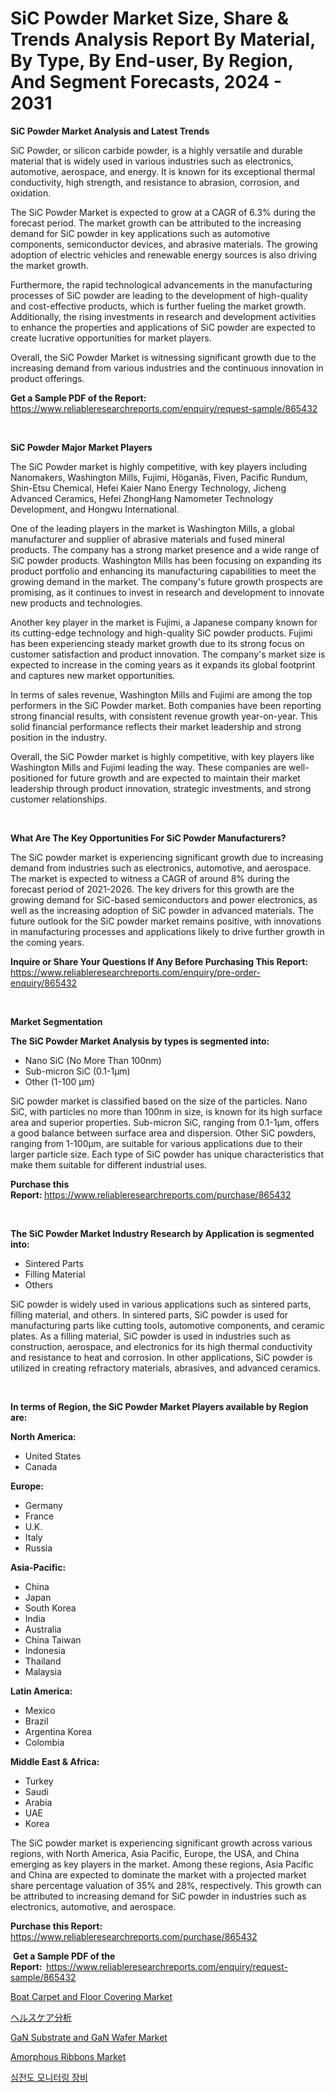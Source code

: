 <p><h1>SiC Powder Market Size, Share & Trends Analysis Report By Material, By Type, By End-user, By Region, And Segment Forecasts, 2024 - 2031</h1></p><p><strong>SiC Powder Market Analysis and Latest Trends</strong></p>
<p><p>SiC Powder, or silicon carbide powder, is a highly versatile and durable material that is widely used in various industries such as electronics, automotive, aerospace, and energy. It is known for its exceptional thermal conductivity, high strength, and resistance to abrasion, corrosion, and oxidation.</p><p>The SiC Powder Market is expected to grow at a CAGR of 6.3% during the forecast period. The market growth can be attributed to the increasing demand for SiC powder in key applications such as automotive components, semiconductor devices, and abrasive materials. The growing adoption of electric vehicles and renewable energy sources is also driving the market growth.</p><p>Furthermore, the rapid technological advancements in the manufacturing processes of SiC powder are leading to the development of high-quality and cost-effective products, which is further fueling the market growth. Additionally, the rising investments in research and development activities to enhance the properties and applications of SiC powder are expected to create lucrative opportunities for market players.</p><p>Overall, the SiC Powder Market is witnessing significant growth due to the increasing demand from various industries and the continuous innovation in product offerings.</p></p>
<p><strong>Get a Sample PDF of the Report:&nbsp;</strong> <a href="https://www.reliableresearchreports.com/enquiry/request-sample/865432">https://www.reliableresearchreports.com/enquiry/request-sample/865432</a></p>
<p>&nbsp;</p>
<p><strong>SiC Powder Major Market Players</strong></p>
<p><p>The SiC Powder market is highly competitive, with key players including Nanomakers, Washington Mills, Fujimi, Höganäs, Fiven, Pacific Rundum, Shin-Etsu Chemical, Hefei Kaier Nano Energy Technology, Jicheng Advanced Ceramics, Hefei ZhongHang Namometer Technology Development, and Hongwu International.</p><p>One of the leading players in the market is Washington Mills, a global manufacturer and supplier of abrasive materials and fused mineral products. The company has a strong market presence and a wide range of SiC powder products. Washington Mills has been focusing on expanding its product portfolio and enhancing its manufacturing capabilities to meet the growing demand in the market. The company's future growth prospects are promising, as it continues to invest in research and development to innovate new products and technologies.</p><p>Another key player in the market is Fujimi, a Japanese company known for its cutting-edge technology and high-quality SiC powder products. Fujimi has been experiencing steady market growth due to its strong focus on customer satisfaction and product innovation. The company's market size is expected to increase in the coming years as it expands its global footprint and captures new market opportunities.</p><p>In terms of sales revenue, Washington Mills and Fujimi are among the top performers in the SiC Powder market. Both companies have been reporting strong financial results, with consistent revenue growth year-on-year. This solid financial performance reflects their market leadership and strong position in the industry.</p><p>Overall, the SiC Powder market is highly competitive, with key players like Washington Mills and Fujimi leading the way. These companies are well-positioned for future growth and are expected to maintain their market leadership through product innovation, strategic investments, and strong customer relationships.</p></p>
<p>&nbsp;</p>
<p><strong>What Are The Key Opportunities For SiC Powder Manufacturers?</strong></p>
<p><p>The SiC powder market is experiencing significant growth due to increasing demand from industries such as electronics, automotive, and aerospace. The market is expected to witness a CAGR of around 8% during the forecast period of 2021-2026. The key drivers for this growth are the growing demand for SiC-based semiconductors and power electronics, as well as the increasing adoption of SiC powder in advanced materials. The future outlook for the SiC powder market remains positive, with innovations in manufacturing processes and applications likely to drive further growth in the coming years.</p></p>
<p><strong>Inquire or Share Your Questions If Any Before Purchasing This Report:</strong> <a href="https://www.reliableresearchreports.com/enquiry/pre-order-enquiry/865432">https://www.reliableresearchreports.com/enquiry/pre-order-enquiry/865432</a></p>
<p>&nbsp;</p>
<p><strong>Market Segmentation</strong></p>
<p><strong>The SiC Powder Market Analysis by types is segmented into:</strong></p>
<p><ul><li>Nano SiC (No More Than 100nm)</li><li>Sub-micron SiC (0.1-1μm)</li><li>Other (1-100 μm)</li></ul></p>
<p><p>SiC powder market is classified based on the size of the particles. Nano SiC, with particles no more than 100nm in size, is known for its high surface area and superior properties. Sub-micron SiC, ranging from 0.1-1μm, offers a good balance between surface area and dispersion. Other SiC powders, ranging from 1-100μm, are suitable for various applications due to their larger particle size. Each type of SiC powder has unique characteristics that make them suitable for different industrial uses.</p></p>
<p><strong>Purchase this Report:&nbsp;</strong><a href="https://www.reliableresearchreports.com/purchase/865432">https://www.reliableresearchreports.com/purchase/865432</a></p>
<p>&nbsp;</p>
<p><strong>The SiC Powder Market Industry Research by Application is segmented into:</strong></p>
<p><ul><li>Sintered Parts</li><li>Filling Material</li><li>Others</li></ul></p>
<p><p>SiC powder is widely used in various applications such as sintered parts, filling material, and others. In sintered parts, SiC powder is used for manufacturing parts like cutting tools, automotive components, and ceramic plates. As a filling material, SiC powder is used in industries such as construction, aerospace, and electronics for its high thermal conductivity and resistance to heat and corrosion. In other applications, SiC powder is utilized in creating refractory materials, abrasives, and advanced ceramics.</p></p>
<p>&nbsp;</p>
<p><strong>In terms of Region, the SiC Powder Market Players available by Region are:</strong></p>
<p>
    <p> <strong> North America: </strong>
        <ul>
            <li>United States</li>
            <li>Canada</li>
        </ul>
        </p> 
    <p> <strong> Europe: </strong>
        <ul>
            <li>Germany</li>
            <li>France</li>
            <li>U.K.</li>
            <li>Italy</li>
            <li>Russia</li>
        </ul>
        </p> 
    <p> <strong> Asia-Pacific: </strong>
        <ul>
            <li>China</li>
            <li>Japan</li>
            <li>South Korea</li>
            <li>India</li>
            <li>Australia</li>
            <li>China Taiwan</li>
            <li>Indonesia</li>
            <li>Thailand</li>
            <li>Malaysia</li>
        </ul>
        </p> 
    <p> <strong> Latin America: </strong>
        <ul>
            <li>Mexico</li>
            <li>Brazil</li>
            <li>Argentina Korea</li>
            <li>Colombia</li>
        </ul>
        </p> 
    <p> <strong> Middle East & Africa: </strong>
        <ul>
            <li>Turkey</li>
            <li>Saudi</li>
            <li>Arabia</li>
            <li>UAE</li>
            <li>Korea</li>
        </ul>
    </p>
    </p>
<p><p>The SiC powder market is experiencing significant growth across various regions, with North America, Asia Pacific, Europe, the USA, and China emerging as key players in the market. Among these regions, Asia Pacific and China are expected to dominate the market with a projected market share percentage valuation of 35% and 28%, respectively. This growth can be attributed to increasing demand for SiC powder in industries such as electronics, automotive, and aerospace.</p></p>
<p><strong>Purchase this Report: </strong><a href="https://www.reliableresearchreports.com/purchase/865432">https://www.reliableresearchreports.com/purchase/865432</a></p>
<p>&nbsp;<strong>Get a Sample PDF of the Report:&nbsp;&nbsp;</strong><a href="https://www.reliableresearchreports.com/enquiry/request-sample/865432">https://www.reliableresearchreports.com/enquiry/request-sample/865432</a></p>
<p><strong></strong></p>
<p><p><a href="https://issuu.com/reportprime-2/docs/boat-carpet-and-floor-covering-market-size-2030.pp">Boat Carpet and Floor Covering Market</a></p><p><a href="https://github.com/adcxff01450218/Market-Research-Report-List-1/blob/main/5042117193373.md">ヘルスケア分析</a></p><p><a href="https://issuu.com/reportprime-2/docs/gan-substrate-and-gan-wafer-market-size-2030.pptx">GaN Substrate and GaN Wafer Market</a></p><p><a href="https://github.com/Whitneyboyettebo9kiw7yr13/Market-Research-Report-List-1/blob/main/amorphous-ribbons-market.md">Amorphous Ribbons Market</a></p><p><a href="https://github.com/vsn7qpua81q/Market-Research-Report-List-1/blob/main/6507790193157.md">심전도 모니터링 장비</a></p></p>